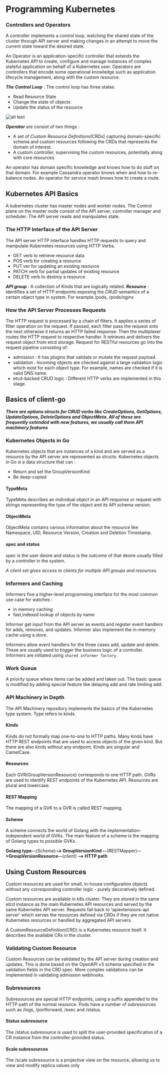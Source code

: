 # Programming Kubernetes

### Controllers and Operators
A controller implements a control loop, watching the shared state of the cluster through
API server and making changes in an attempt to move the current state toward the desired
state.

An Operator is an application-specific controller that extends the Kubernetes API to create, configure
and manage instances of complex stateful application on behalf of a Kubernetes user.
Operators are controllers that encode some operational knowledge such as application
lifecycle management, along with the custom resource.

***The Control Loop*** : The control loop has three states.

- Read Resource State
- Change the state of objects
- Update the status of the resource

![alt text](https://github.com/Shaad7/notes/blob/master/images/k8s-control-loop.png?raw=true
"Kubernetes Controller")

***Operator*** are consist of two things :
- A set of _Custom Resource Definitions_(CRDs) capturing domain-specific schema and custom resources 
following the CRDs that represents the domain of interest.
- A custom controller, supervising the custom resources, potentially along with core resources.

An operator has domain specific knowledge and knows how to do stuff on that domain. For example Cassandra 
operator knows when and how to re-balance nodes. An operator for service mash knows how to create a route.


## Kubernetes API Basics

A kubernetes cluster has master nodes and worker nodes. The Control plane on the master node consist 
of the API server, controller manager and scheduler. The API server reads and manipulates state.

### The HTTP Interface of the API Server

The API server HTTP interface handles HTTP requests to query and manipulate Kubernetes resources using
HTTP Verbs.
- GET verb to retrieve resource data
- POS verb for creating a resource
- PUT ver for updating an existing resource
- PATCH verb for partial updates of existing resource
- DELETE verb to destroy a resource

***API group*** : A collection of Kinds that are logically related.
***Resource*** : Identifies a set of HTTP endpoints exposing the CRUD semantics of a certain object 
type in system. For example /pods, /pods/nginx

### How the API Server Processes Requests

The HTTP request is processed by a chain of filters. It applies a series of filter operation on the 
request. If passed, each filter pass the request onto the next otherwise it returns an HTTP failed response.
Then the multiplexer routes the HTTP request to respective handler. It retrieves and delivers the request
object from etcd storage. Request for RESTful resources go into the request pipeline consisting of:
- admission : It has plugins that validate or mutate the request payload.
- validation : Incoming objects are checked against a large validation logic which exist for each 
object type. For example, names are checked if it is valid DNS name.
- etcd-backed CRUD logic : Different HTTP verbs are implemented in this stage.

## Basics of client-go

***There are options structs for CRUD verbs like CreateOptions, GetOptions, UpdateOptions, DeleteOptions and
ObjectMeta. All of these are frequently extended with new features, we usually call them API
machinery features***

### Kubernetes Objects in Go

Kubernetes objects that are instances of a kind and are served as a resource by the API server 
are represented as structs. Kubernetes objects in Go is a data structure that can :
- Return and set the GroupVersionKind
- Be deep-copied

#### TypeMeta
TypeMeta describes an individual object in an API response or request with strings representing
the type of the object and its API schema version.

#### ObjectMeta
ObjectMeta contains various information about the resource like Namespace, UID, Resource Version, Creation
and Deletion Timestamp.

#### spec and status
spec is the user desire and status is the outcome of that desire usually filled by a controller in the system.


_A client set gives access to clients for multiple API groups and resources._

### Informers and Caching 

Informers five a higher-level programming interface for the most common use case for watches :
- in memory caching
- fast,indexed lookup of objects by name

Informer get input from the API server as events and register event handlers for adds, removes, and updates.
Informer also implement the in-memory cache using a store.

Informers allow event handlers for the three cases add, update and delete. These are usually used to
trigger the business logic of a controller. Informers are initiated using `shared informer factory`.

### Work Queue

A priority queue where items can be added and taken out. The basic queue is modified by adding special
feature like delaying add and rate limiting add.

### API Machinery in Depth
The API Machinery repository implements the basics of the Kubernetes type system. Type refers to kinds.

#### Kinds
Kinds do not formally map one-to-one to HTTP paths. Many kinds have HTTP REST endpoints that are used to 
access objects of the given kind. But there are also kinds without any endpoint. Kinds are singular and 
CamelCase.

#### Resources
Each GVR(GroupVersionResource) corresponds to one HTTP path. GVRs are used to identify REST endpoints of the
Kubernetes API. Resources are plural and lowercase.

#### REST Mapping
The mapping of a GVK to a GVR is called REST mapping.

#### Scheme
A scheme connects the world of Golang with the implementation-independent world of GVKs. The main
feature of a scheme is the mapping of Golang types to possible GVKs.

**Golang type--**(_Scheme_)**--> GroupVersionKind --**(RESTMapper)**-->GroupVersionResource--**(_client_) 
**--> HTTP path**

## Using Custom Resources

Custom resources are used for small, in-house configuration objects without any corresponding controller
logic - purely decoratively defined.

Custom resources are available in k8s cluster. They are stored in the same etcd instance as the main
Kubernetes API resources and served by the same Kubernetes API server. Requests fall back to 'apiextensions-api
server' which serves the resources defined via CRDs if they are not native Kubernetes resources or handled
by aggregated API servers.

A CustomResourceDefinition(CRD) is a Kubernetes resource itself. It describes the available CRs in the
cluster.

### Validating Custom Resource

Custom Resources can be validated by the API server during creation and updates. This is done based on the
OpenAPI v3 schema specified in the validation fields in the CRD spec. More complex validations can be 
implemented in validating admission webhooks.

### Subresources

Subresources are special HTTP endpoints, using a suffix appended to the HTTP path of the normal resource.
Pods have a number of subresources such as /logs, /portforward, /exec and /status.

#### Status subresource
The /status subresource is used to split the user-provided specification of a CR instance from the 
controller-provided status.

#### Scale subresources
The /scale subresource is a projective view on the resource, allowing us to view and modify replica
values only
